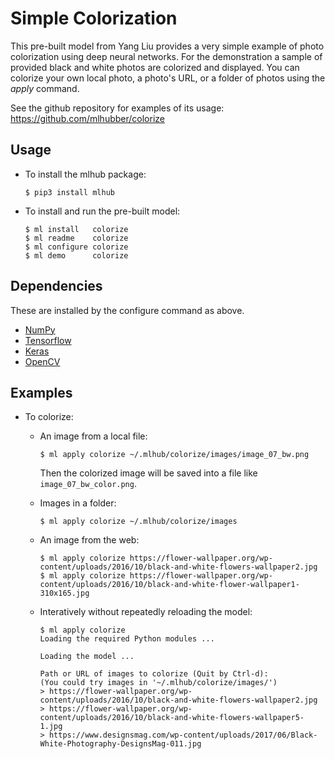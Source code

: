 # Simple Colorization

This pre-built model from Yang Liu provides a very simple example of
photo colorization using deep neural networks. For the demonstration a
sample of provided black and white photos are colorized and
displayed. You can colorize your own local photo, a photo's URL, or a
folder of photos using the *apply* command.

See the github repository for examples of its usage:
https://github.com/mlhubber/colorize

## Usage

* To install the mlhub package:

  ```console
  $ pip3 install mlhub
  ```

* To install and run the pre-built model:

  ```console
  $ ml install   colorize
  $ ml readme    colorize
  $ ml configure colorize
  $ ml demo      colorize
  ```

## Dependencies

These are installed by the configure command as above.

- [NumPy](http://docs.scipy.org/doc/numpy-1.10.1/user/install.html)
- [Tensorflow](https://www.tensorflow.org/versions/r0.8/get_started/os_setup.html)
- [Keras](https://keras.io/#installation)
- [OpenCV](https://opencv-python-tutroals.readthedocs.io/en/latest/)

## Examples

* To colorize:

  - An image from a local file:

    ```console
    $ ml apply colorize ~/.mlhub/colorize/images/image_07_bw.png
    ```

    Then the colorized image will be saved into a file like
    `image_07_bw_color.png`.

  - Images in a folder:

    ```console
    $ ml apply colorize ~/.mlhub/colorize/images
    ```

  - An image from the web:

    ```console
    $ ml apply colorize https://flower-wallpaper.org/wp-content/uploads/2016/10/black-and-white-flowers-wallpaper2.jpg
    $ ml apply colorize https://flower-wallpaper.org/wp-content/uploads/2016/10/black-and-white-flower-wallpaper1-310x165.jpg
    ```

  - Interatively without repeatedly reloading the model:

    ```console
    $ ml apply colorize
	Loading the required Python modules ...

    Loading the model ...

    Path or URL of images to colorize (Quit by Ctrl-d):
    (You could try images in '~/.mlhub/colorize/images/')
    > https://flower-wallpaper.org/wp-content/uploads/2016/10/black-and-white-flowers-wallpaper2.jpg
	> https://flower-wallpaper.org/wp-content/uploads/2016/10/black-and-white-flowers-wallpaper5-1.jpg
	> https://www.designsmag.com/wp-content/uploads/2017/06/Black-White-Photography-DesignsMag-011.jpg
    ```
